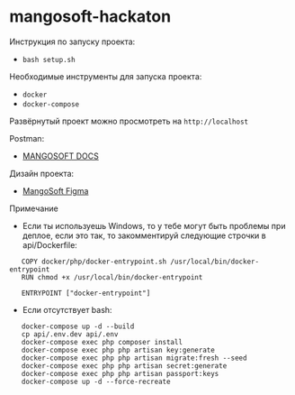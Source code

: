 # mangosoft-hackaton

Инструкция по запуску проекта:

 - `bash setup.sh`

Необходимые инструменты для запуска проекта:

 - `docker`
 - `docker-compose`
 
 Развёрнутый проект можно просмотреть на `http://localhost`
 
 Postman:
 - [MANGOSOFT DOCS](https://www.postman.com/explore/template/15242/mangosoft-hackaton)
 
 Дизайн проекта: 
 - [MangoSoft Figma](https://www.figma.com/file/RkIf006nhh8yPIrLpQxOio/Untitled?node-id=556%3A759)
 
 Примечание
 - Если ты используешь Windows, то у тебе могут быть проблемы при деплое, если это так, 
 то закомментируй следующие строчки в api/Dockerfile:
 ````
    COPY docker/php/docker-entrypoint.sh /usr/local/bin/docker-entrypoint
    RUN chmod +x /usr/local/bin/docker-entrypoint
    
    ENTRYPOINT ["docker-entrypoint"]
````
 - Если отсутствует bash:
 ````
    docker-compose up -d --build
    cp api/.env.dev api/.env
    docker-compose exec php composer install
    docker-compose exec php php artisan key:generate
    docker-compose exec php php artisan migrate:fresh --seed
    docker-compose exec php php artisan secret:generate
    docker-compose exec php php artisan passport:keys
    docker-compose up -d --force-recreate
 ````